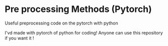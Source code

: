 # Pre processing Methods (Pytorch)
Useful preprocessing code on the pytorch with python

I'vd made with pytorch of python for coding!
Anyone can use this repository if you want it !
